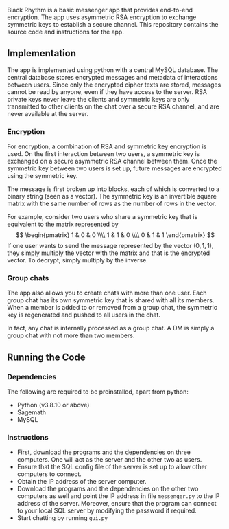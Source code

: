 Black Rhythm is a basic messenger app that provides end-to-end encryption. The app uses asymmetric RSA encryption to exchange 
symmetric keys to establish a secure channel. This repository contains the source code and instructions for the app.

## Implementation
The app is implemented using python with a central MySQL database. The central database stores encrypted messages and metadata of interactions between 
users. Since only the encrypted cipher texts are stored, messages cannot be read by anyone, even if they have access to the server. RSA private keys
never leave the clients and symmetric keys are only transmitted to other clients on the chat over a secure RSA channel, and are never available at
the server.

### Encryption
For encryption, a combination of RSA and symmetric key encryption is used. On the first interaction between two users, 
a symmetric key is exchanged on a secure asymmetric RSA channel between them. Once the symmetric key between two users is set up, 
future messages are encrypted using the symmetric key. 

The message is first broken up into blocks, each of which is converted to a binary string (seen as a vector). The symmetric key is 
an invertible square matrix with the same number of rows as the number of rows in the vector. 

For example, consider two users who share a symmetric key that is equivalent to the matrix represented by
$$
\begin{pmatrix}
1 & 0 & 0 \\\\
1 & 1 & 0 \\\\
0 & 1 & 1
\end{pmatrix}
$$
If one user wants to send the message represented by the vector $(0, 1, 1)$, they simply multiply the vector with the matrix and that is the encrypted vector. To decrypt, simply multiply by the inverse.

### Group chats
The app also  allows you to create chats with more than one user. Each group chat has its own symmetric key 
that is shared with all its members. When a member is added to or removed from a group chat, the symmetric key is regenerated
and pushed to all users in the chat.

In fact, any chat is internally processed as a group chat. A DM is simply a group chat with not more than two members.

## Running the Code
### Dependencies
The following are required to be preinstalled, apart from python:
- Python (v3.8.10 or above)
- Sagemath
- MySQL
### Instructions
- First, download the programs and the dependencies on three computers. One will act as the server and the other two as users.
- Ensure that the SQL config file of the server is set up to allow other computers to connect. 
- Obtain the IP address of the server computer.
- Download the programs and the dependencies on the other two computers as well and point the IP address in file `messenger.py` to the IP address of the server. Moreover, ensure that the program can connect to your local SQL server by modifying the password if required.
- Start chatting by running `gui.py`

